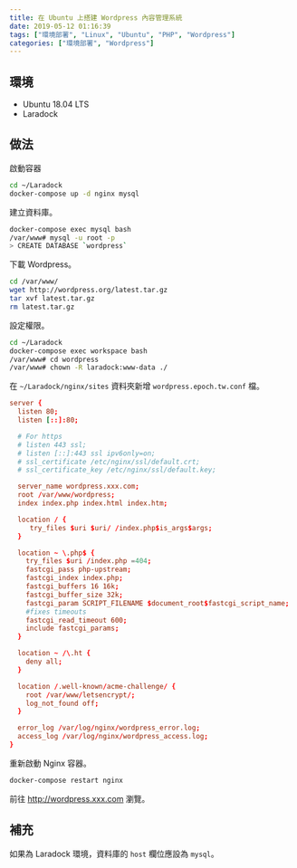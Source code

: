 ```yaml
---
title: 在 Ubuntu 上搭建 Wordpress 內容管理系統
date: 2019-05-12 01:16:39
tags: ["環境部署", "Linux", "Ubuntu", "PHP", "Wordpress"]
categories: ["環境部署", "Wordpress"]
---
```


## 環境

- Ubuntu 18.04 LTS
- Laradock

## 做法

啟動容器

```bash
cd ~/Laradock
docker-compose up -d nginx mysql
```

建立資料庫。

```bash
docker-compose exec mysql bash
/var/www# mysql -u root -p
> CREATE DATABASE `wordpress`
```

下載 Wordpress。

```bash
cd /var/www/
wget http://wordpress.org/latest.tar.gz
tar xvf latest.tar.gz
rm latest.tar.gz
```

設定權限。

```bash
cd ~/Laradock
docker-compose exec workspace bash
/var/www# cd wordpress
/var/www# chown -R laradock:www-data ./
```

在 `~/Laradock/nginx/sites` 資料夾新增 `wordpress.epoch.tw.conf` 檔。

```conf
server {
  listen 80;
  listen [::]:80;

  # For https
  # listen 443 ssl;
  # listen [::]:443 ssl ipv6only=on;
  # ssl_certificate /etc/nginx/ssl/default.crt;
  # ssl_certificate_key /etc/nginx/ssl/default.key;

  server_name wordpress.xxx.com;
  root /var/www/wordpress;
  index index.php index.html index.htm;

  location / {
     try_files $uri $uri/ /index.php$is_args$args;
  }

  location ~ \.php$ {
    try_files $uri /index.php =404;
    fastcgi_pass php-upstream;
    fastcgi_index index.php;
    fastcgi_buffers 16 16k;
    fastcgi_buffer_size 32k;
    fastcgi_param SCRIPT_FILENAME $document_root$fastcgi_script_name;
    #fixes timeouts
    fastcgi_read_timeout 600;
    include fastcgi_params;
  }

  location ~ /\.ht {
    deny all;
  }

  location /.well-known/acme-challenge/ {
    root /var/www/letsencrypt/;
    log_not_found off;
  }

  error_log /var/log/nginx/wordpress_error.log;
  access_log /var/log/nginx/wordpress_access.log;
}
```

重新啟動 Nginx 容器。

```bash
docker-compose restart nginx
```

前往 <http://wordpress.xxx.com> 瀏覽。

## 補充

如果為 Laradock 環境，資料庫的 `host` 欄位應設為 `mysql`。
